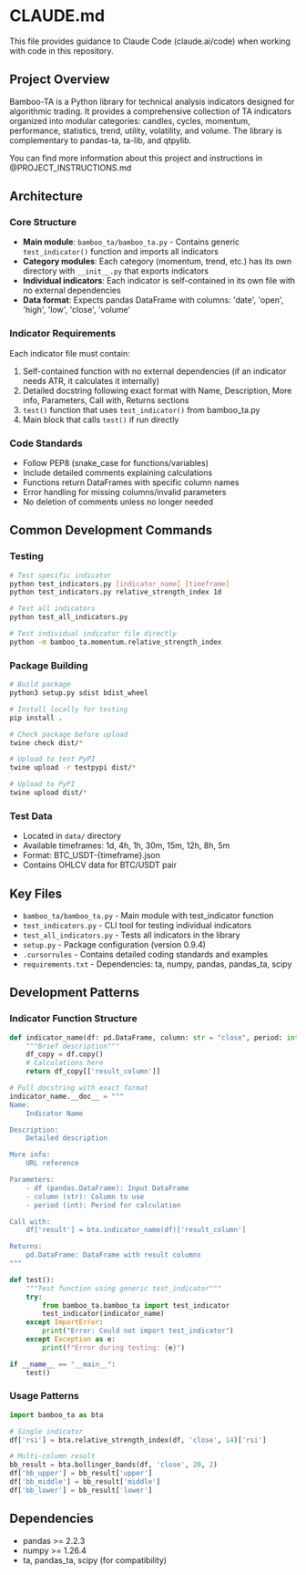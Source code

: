 # CLAUDE.md

This file provides guidance to Claude Code (claude.ai/code) when working with code in this repository.

## Project Overview

Bamboo-TA is a Python library for technical analysis indicators designed for algorithmic trading. It provides a comprehensive collection of TA indicators organized into modular categories: candles, cycles, momentum, performance, statistics, trend, utility, volatility, and volume. The library is complementary to pandas-ta, ta-lib, and qtpylib.

You can find more information about this project and instructions in @PROJECT_INSTRUCTIONS.md

## Architecture

### Core Structure
- **Main module**: `bamboo_ta/bamboo_ta.py` - Contains generic `test_indicator()` function and imports all indicators
- **Category modules**: Each category (momentum, trend, etc.) has its own directory with `__init__.py` that exports indicators
- **Individual indicators**: Each indicator is self-contained in its own file with no external dependencies
- **Data format**: Expects pandas DataFrame with columns: 'date', 'open', 'high', 'low', 'close', 'volume'

### Indicator Requirements
Each indicator file must contain:
1. Self-contained function with no external dependencies (if an indicator needs ATR, it calculates it internally)
2. Detailed docstring following exact format with Name, Description, More info, Parameters, Call with, Returns sections
3. `test()` function that uses `test_indicator()` from bamboo_ta.py
4. Main block that calls `test()` if run directly

### Code Standards
- Follow PEP8 (snake_case for functions/variables) 
- Include detailed comments explaining calculations
- Functions return DataFrames with specific column names
- Error handling for missing columns/invalid parameters
- No deletion of comments unless no longer needed

## Common Development Commands

### Testing
```bash
# Test specific indicator
python test_indicators.py [indicator_name] [timeframe]
python test_indicators.py relative_strength_index 1d

# Test all indicators
python test_all_indicators.py

# Test individual indicator file directly
python -m bamboo_ta.momentum.relative_strength_index
```

### Package Building
```bash
# Build package
python3 setup.py sdist bdist_wheel

# Install locally for testing
pip install .

# Check package before upload
twine check dist/*

# Upload to test PyPI
twine upload -r testpypi dist/*

# Upload to PyPI
twine upload dist/*
```

### Test Data
- Located in `data/` directory
- Available timeframes: 1d, 4h, 1h, 30m, 15m, 12h, 8h, 5m
- Format: BTC_USDT-{timeframe}.json
- Contains OHLCV data for BTC/USDT pair

## Key Files

- `bamboo_ta/bamboo_ta.py` - Main module with test_indicator function
- `test_indicators.py` - CLI tool for testing individual indicators  
- `test_all_indicators.py` - Tests all indicators in the library
- `setup.py` - Package configuration (version 0.9.4)
- `.cursorrules` - Contains detailed coding standards and examples
- `requirements.txt` - Dependencies: ta, numpy, pandas, pandas_ta, scipy

## Development Patterns

### Indicator Function Structure
```python
def indicator_name(df: pd.DataFrame, column: str = "close", period: int = 14) -> pd.DataFrame:
    """Brief description"""
    df_copy = df.copy()
    # Calculations here
    return df_copy[['result_column']]

# Full docstring with exact format
indicator_name.__doc__ = """
Name:
    Indicator Name

Description:
    Detailed description

More info:
    URL reference

Parameters:
    - df (pandas.DataFrame): Input DataFrame
    - column (str): Column to use
    - period (int): Period for calculation

Call with:
    df['result'] = bta.indicator_name(df)['result_column']

Returns:
    pd.DataFrame: DataFrame with result columns
"""

def test():
    """Test function using generic test_indicator"""
    try:
        from bamboo_ta.bamboo_ta import test_indicator
        test_indicator(indicator_name)
    except ImportError:
        print("Error: Could not import test_indicator")
    except Exception as e:
        print(f"Error during testing: {e}")

if __name__ == "__main__":
    test()
```

### Usage Patterns
```python
import bamboo_ta as bta

# Single indicator
df['rsi'] = bta.relative_strength_index(df, 'close', 14)['rsi']

# Multi-column result
bb_result = bta.bollinger_bands(df, 'close', 20, 2)
df['bb_upper'] = bb_result['upper']
df['bb_middle'] = bb_result['middle'] 
df['bb_lower'] = bb_result['lower']
```

## Dependencies
- pandas >= 2.2.3
- numpy >= 1.26.4  
- ta, pandas_ta, scipy (for compatibility)
